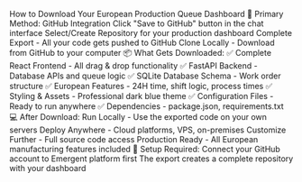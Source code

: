 How to Download Your European Production Queue Dashboard
🚀 Primary Method: GitHub Integration
Click "Save to GitHub" button in the chat interface
Select/Create Repository for your production dashboard
Complete Export - All your code gets pushed to GitHub
Clone Locally - Download from GitHub to your computer
📦 What Gets Downloaded:
✅ Complete React Frontend - All drag & drop functionality
✅ FastAPI Backend - Database APIs and queue logic
✅ SQLite Database Schema - Work order structure
✅ European Features - 24H time, shift logic, process times
✅ Styling & Assets - Professional dark blue theme
✅ Configuration Files - Ready to run anywhere
✅ Dependencies - package.json, requirements.txt
💻 After Download:
Run Locally - Use the exported code on your own servers
Deploy Anywhere - Cloud platforms, VPS, on-premises
Customize Further - Full source code access
Production Ready - All European manufacturing features included
🔗 Setup Required:
Connect your GitHub account to Emergent platform first
The export creates a complete repository with your dashboard

